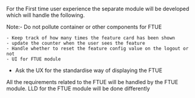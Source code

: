 For the First time user experience the separate module will be developed which 
will handle the following.

Note:- Do not pollute container or other components for FTUE

    - Keep track of how many times the feature card has been shown
    - update the counter when the user sees the feature
    - Handle whether to reset the feature config value on the logout or not
    - UI for FTUE module

- Ask the UX for the standardise way of displaying the FTUE

All the requirements related to the FTUE will be handled by the FTUE module.
LLD for the FTUE module will be done differently